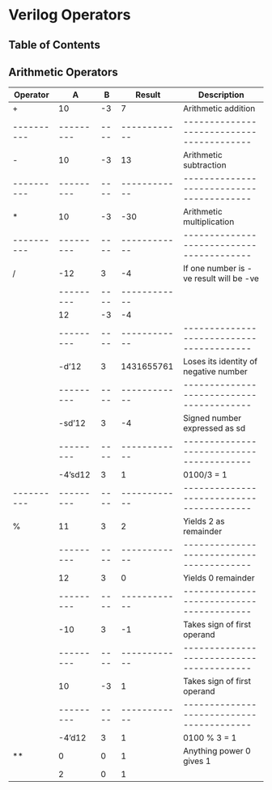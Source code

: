 # Verilog Operators

## Table of Contents

## Arithmetic Operators

| Operator | A       | B  | Result     | Description                             |
|----------|---------|----|------------|-----------------------------------------|
| +        | 10      | -3 | 7          | Arithmetic addition                     |
|----------|---------|----|------------|-----------------------------------------|
| -        | 10      | -3 | 13         | Arithmetic subtraction                  |
|----------|---------|----|------------|-----------------------------------------|
| *        | 10      | -3 | -30        | Arithmetic multiplication               |
|----------|---------|----|------------|-----------------------------------------|
| /        | -12     | 3  | -4         | If one number is -ve result will be -ve |
|          |---------|----|------------|                                         |
|          | 12      | -3 | -4         |                                         |
|          |---------|----|------------|-----------------------------------------|
|          | -d’12   | 3  | 1431655761 | Loses its identity of negative number   |
|          |---------|----|------------|-----------------------------------------|
|          | -sd’12  | 3  | -4         | Signed number expressed as sd           |
|          |---------|----|------------|-----------------------------------------|
|          | -4’sd12 | 3  | 1          | 0100/3 = 1                              |
|----------|---------|----|------------|-----------------------------------------|
| %        | 11      | 3  | 2          | Yields 2 as remainder                   |
|          |---------|----|------------|-----------------------------------------|
|          | 12      | 3  | 0          | Yields 0 remainder                      |
|          |---------|----|------------|-----------------------------------------|
|          | -10     | 3  | -1         | Takes sign of first operand             |
|          |---------|----|------------|-----------------------------------------|
|          | 10      | -3 | 1          | Takes sign of first operand             |
|          |---------|----|------------|-----------------------------------------|
|          | -4’d12  | 3  | 1          | 0100 % 3 = 1                            |
| **       | 0       | 0  | 1          | Anything power 0 gives 1                |
|          | 2       | 0  | 1          |                                         |

